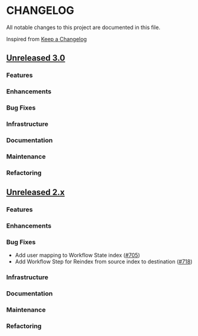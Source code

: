 # CHANGELOG
All notable changes to this project are documented in this file.

Inspired from [Keep a Changelog](https://keepachangelog.com/en/1.1.0/)

## [Unreleased 3.0](https://github.com/opensearch-project/flow-framework/compare/2.x...HEAD)
### Features
### Enhancements
### Bug Fixes
### Infrastructure
### Documentation
### Maintenance
### Refactoring

## [Unreleased 2.x](https://github.com/opensearch-project/flow-framework/compare/2.14...2.x)
### Features
### Enhancements
### Bug Fixes
- Add user mapping to Workflow State index ([#705](https://github.com/opensearch-project/flow-framework/pull/705))
- Add Workflow Step for Reindex from source index to destination ([#718](https://github.com/opensearch-project/flow-framework/pull/718))

### Infrastructure
### Documentation
### Maintenance
### Refactoring
